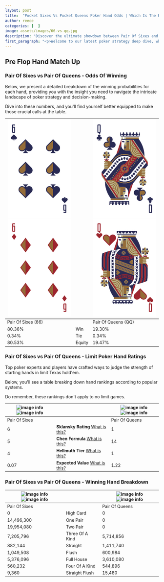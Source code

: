 ```yaml
---
layout: post
title:  "Pocket Sixes Vs Pocket Queens Poker Hand Odds | Which Is The Better Hand In Poker? A Complete Guide"
author: reece
categories: [  ]
image: assets/images/66-vs-qq.jpg
description: "Discover the ultimate showdown between Pair Of Sixes and Pair Of Queens in poker! Uncover the odds, strategies, and scenarios where one hand triumphs over the other. Get ready to up your poker game with this thrilling analysis."
first_paragraph: "<p>Welcome to our latest poker strategy deep dive, where we're pitting two distinct hands against each other in a high-stakes showdown: Pair Of Sixes vs Pair Of Queens.</p><p>In the dynamic world of poker, every decision counts, and knowing which hand holds the upper hand is key to your success at the table.</p><p>In this article, we'll dissect these two hands, explore the scenarios where one dominates the other, and equip you with the knowledge to make strategic choices that can tip the odds in your favor.</p><p>Get ready to unravel the intriguing dynamics of these poker hands and elevate your game to new heights.</p>"
---
```




[comment]: # (sp0)

## Pre Flop Hand Match Up

<div class="table hand-ratings" markdown="1"> 



### Pair Of Sixes vs Pair Of Queens - Odds Of Winning

Below, we present a detailed breakdown of the winning probabilities for each hand, providing you with the insight you need to navigate the intricate landscape of poker strategy and decision-making. 

Dive into these numbers, and you'll find yourself better equipped to make those crucial calls at the table.


    
| ![image info](assets/images/hand1/6.png) ![image info](assets/images/hand1/6o.png) |  | ![image info](assets/images/hand2/q.png) ![image info](assets/images/hand2/qo.png) |
| -------- | -------- | -------- |
| Pair Of Sixes (66) |  | Pair Of Queens (QQ) |
| 80.36% | Win | 19.30% |
| 0.34% | Tie | 0.34% |
| 80.53% | Equity | 19.47% |




[comment]: # (sp1)



### Pair Of Sixes vs Pair Of Queens - Limit Poker Hand Ratings

Top poker experts and players have crafted ways to judge the strength of starting hands in limit Texas hold'em. 

Below, you'll see a table breaking down hand rankings according to popular systems. 

Do remember, these rankings don't apply to no limit games.


    
| ![image info](https://www.riverpairs.com/assets/images/hand1/6.png) ![image info](https://www.riverpairs.com/assets/images/hand1/6o.png) |  | ![image info](https://www.riverpairs.com/assets/images/hand2/q.png) ![image info](https://www.riverpairs.com/assets/images/hand2/qo.png) |
| -------- | -------- | -------- |
| Pair Of Sixes |  | Pair Of Queens |
| 6 | **Sklansky Rating** [What is this?](/sklansky-rating-explained) | 1 |
| 5 | **Chen Formula** [What is this?](/chen-formula-explained) | 14 |
| 4 | **Hellmuth Tier** [What is this?](/Hellmuth-tier-explained) | 1 |
| 0.07 | **Expected Value** [What is this?](/expected-value-explained) | 1.22 |




[comment]: # (sp2)



### Pair Of Sixes vs Pair Of Queens - Winning Hand Breakdown


    
| ![image info](https://www.riverpairs.com/assets/images/hand1/6.png) ![image info](https://www.riverpairs.com/assets/images/hand1/6o.png) |  | ![image info](https://www.riverpairs.com/assets/images/hand2/q.png) ![image info](https://www.riverpairs.com/assets/images/hand2/qo.png) |
| -------- | -------- | -------- |
| Pair Of Sixes |  | Pair Of Queens |
| 0 | High Card | 0 |
| 14,496,300 | One Pair | 0 |
| 19,954,080 | Two Pair | 0 |
| 7,205,796 | Three Of A Kind | 5,714,856 |
| 882,144 | Straight | 1,411,740 |
| 1,049,508 | Flush | 600,984 |
| 5,376,096 | Full House | 3,610,080 |
| 560,232 | Four Of A Kind | 544,896 |
| 9,360 | Straight Flush | 15,480 |




[comment]: # (sp3)



</div>

[comment]: # (sp4)



[comment]: # (sp5)

